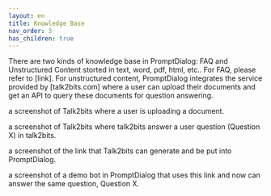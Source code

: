 ```yaml
---
layout: en
title: Knowledge Base
nav_order: 3
has_children: true
---
```

There are two kinds of knowledge base in PromptDialog: FAQ and Unstructured Content storted in text, word, pdf, html, etc.. For FAQ, please refer to [link]. For unstructured content, PromptDialog integrates the service provided by [talk2bits.com] where a user can upload their documents and get an API to query these documents for question answering. 

a screenshot of Talk2bits where a user is uploading a document.

a screenshot of Talk2bits where talk2bits answer a user question (Question X) in talk2bits. 

a screenshot of the link that Talk2bits can generate and be put into PromptDialog.

a screenshot of a demo bot in PromptDialog that uses this link and now can answer the same question, Question X.
